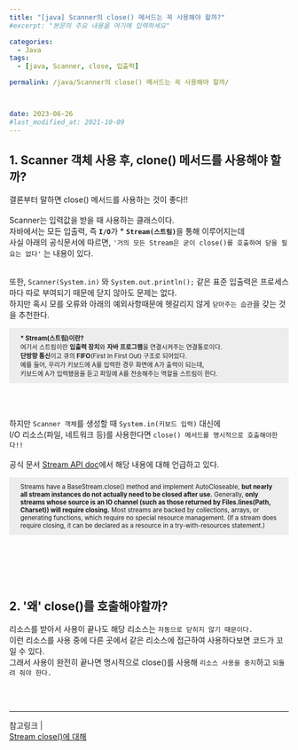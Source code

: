 ```yaml
---
title: "[java] Scanner의 close() 메서드는 꼭 사용해야 할까?"
#excerpt: "본문의 주요 내용을 여기에 입력하세요"

categories:
  - Java
tags:
  - [java, Scanner, close, 입출력]

permalink: /java/Scanner의 close() 메서드는 꼭 사용해야 할까/



date: 2023-06-26
#last_modified_at: 2021-10-09
---
```


## 1. Scanner 객체 사용 후, clone() 메서드를 사용해야 할까?
결론부터 말하면 <span class="color">close() 메서드를 사용하는 것이 좋다!!</span> <br><br>
Scanner는 입력값을 받을 때 사용하는 클래스이다.<br>
자바에서는 모든 입출력, 즉 <code><b>I/O</b></code>가 <span class="color">*</span> <code><b>Stream(스트림)</b></code>을 통해 이루어지는데<br>
사실 아래의 공식문서에 따르면, `'거의 모든 Stream은 굳이 close()를 호출하여 닫을 필요는 없다'` 는 내용이 있다.<br><br>

또한, `Scanner(System.in)` 와 `System.out.println();` 같은 표준 입출력은 프로세스마다 따로 부여되기 때문에
닫지 않아도 문제는 없다. <br>
하지만 혹시 모를 오류와 아래의 예외사항때문에 헷갈리지 않게 `닫아주는 습관`을 갖는 것을 추천한다.

<div style="background-color:#ededed;padding:10px 20px;font-size:.8em">
<span style="font-weight:bold;font-size:1em"><span class="color">* </span>Stream(스트림)이란?</span><br>
여기서 스트림이란 <b>입출력 장치</b>와 <b>자바 프로그램</b>을 연결시켜주는 연결통로이다.<br>
<b>단방향 통신</b>이고 큐의 <b>FIFO</b>(First In First Out) 구조로 되어있다.<br>
예를 들어, 우리가 키보드에 A를 입력한 경우 화면에 A가 출력이 되는데,<br> 키보드에 A가 입력됐음을 듣고 파일에 A를 전송해주는 역할을 스트림이 한다. 
</div>

<br><br>

하지만 `Scanner 객체`를 생성할 때 `System.in(키보드 입력)` 대신에<br>
<span class="color">I/O 리소스(파일, 네트워크 등)</span>를 사용한다면 `close() 메서드를 명시적으로 호출해야한다!!`<br><br>
공식 문서 [Stream API doc](https://docs.oracle.com/javase/8/docs/api/java/util/stream/Stream.html)에서 해당 내용에 대해 언급하고 있다.<br>
<div style="background-color:#ededed;padding:10px 20px;font-size:.8em">
Streams have a BaseStream.close() method and implement AutoCloseable, <b>but nearly all stream instances do not actually need to be closed after use.</b> Generally, <b>only streams whose source is an IO channel (such as those returned by Files.lines(Path, Charset)) will require closing.</b> Most streams are backed by collections, arrays, or generating functions, which require no special resource management. (If a stream does require closing, it can be declared as a resource in a try-with-resources statement.)
</div>
<br>

<br><br><br>

## 2. '왜' close()를 호출해야할까?
리소스를 받아서 사용이 끝나도 해당 리소스는 `자동으로 닫히지 않기 때문이다.`<br>
이런 리소스를 사용 중에 다른 곳에서 같은 리소스에 접근하여 사용하다보면 코드가 꼬일 수 있다.<br>
그래서 사용이 완전히 끝나면 명시적으로 close()를 사용해 `리소스 사용을 중지`하고 `되돌려 줘야 한다.`<br>

<br><br>

---

참고링크 |<br>
[Stream close()에 대해](https://ivvve.github.io/2019/05/23/java/ETC/stream-close/)
<br><br><br>
